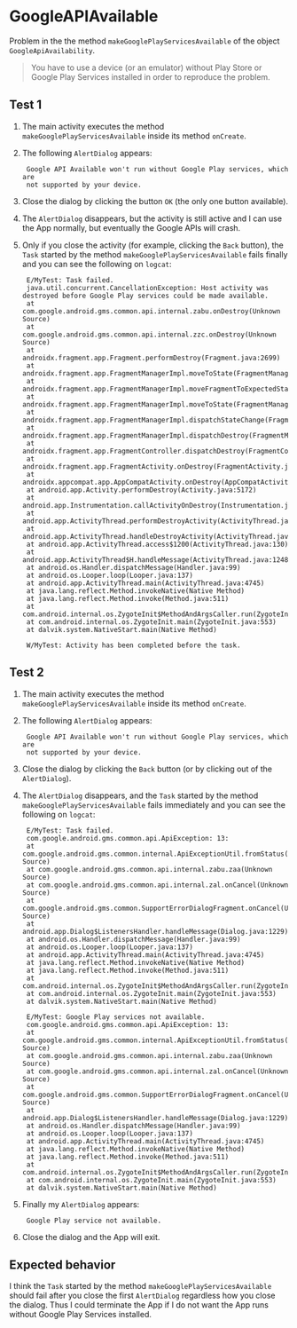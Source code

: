 GoogleAPIAvailable
==================

Problem in the the method `makeGooglePlayServicesAvailable` of the object
`GoogleApiAvailability`.

> You have to use a device (or an emulator) without Play Store or Google Play
> Services installed in order to reproduce the problem.

## Test 1

1. The main activity executes the method `makeGooglePlayServicesAvailable`
inside its method `onCreate`.
2. The following `AlertDialog` appears:

        Google API Available won't run without Google Play services, which are
        not supported by your device.
    
3. Close the dialog by clicking the button `OK` (the only one button available).
4. The `AlertDialog` disappears, but the activity is still active and I can use
the App normally, but eventually the Google APIs will crash.
5. Only if you close the activity (for example, clicking the `Back` button), the
`Task` started by the method `makeGooglePlayServicesAvailable` fails finally
and you can see the following on `logcat`:

        E/MyTest: Task failed.
        java.util.concurrent.CancellationException: Host activity was destroyed before Google Play services could be made available.
        at com.google.android.gms.common.api.internal.zabu.onDestroy(Unknown Source)
        at com.google.android.gms.common.api.internal.zzc.onDestroy(Unknown Source)
        at androidx.fragment.app.Fragment.performDestroy(Fragment.java:2699)
        at androidx.fragment.app.FragmentManagerImpl.moveToState(FragmentManager.java:1591)
        at androidx.fragment.app.FragmentManagerImpl.moveFragmentToExpectedState(FragmentManager.java:1784)
        at androidx.fragment.app.FragmentManagerImpl.moveToState(FragmentManager.java:1852)
        at androidx.fragment.app.FragmentManagerImpl.dispatchStateChange(FragmentManager.java:3269)
        at androidx.fragment.app.FragmentManagerImpl.dispatchDestroy(FragmentManager.java:3260)
        at androidx.fragment.app.FragmentController.dispatchDestroy(FragmentController.java:274)
        at androidx.fragment.app.FragmentActivity.onDestroy(FragmentActivity.java:419)
        at androidx.appcompat.app.AppCompatActivity.onDestroy(AppCompatActivity.java:210)
        at android.app.Activity.performDestroy(Activity.java:5172)
        at android.app.Instrumentation.callActivityOnDestroy(Instrumentation.java:1109)
        at android.app.ActivityThread.performDestroyActivity(ActivityThread.java:3260)
        at android.app.ActivityThread.handleDestroyActivity(ActivityThread.java:3291)
        at android.app.ActivityThread.access$1200(ActivityThread.java:130)
        at android.app.ActivityThread$H.handleMessage(ActivityThread.java:1248)
        at android.os.Handler.dispatchMessage(Handler.java:99)
        at android.os.Looper.loop(Looper.java:137)
        at android.app.ActivityThread.main(ActivityThread.java:4745)
        at java.lang.reflect.Method.invokeNative(Native Method)
        at java.lang.reflect.Method.invoke(Method.java:511)
        at com.android.internal.os.ZygoteInit$MethodAndArgsCaller.run(ZygoteInit.java:786)
        at com.android.internal.os.ZygoteInit.main(ZygoteInit.java:553)
        at dalvik.system.NativeStart.main(Native Method)
        
        W/MyTest: Activity has been completed before the task.

## Test 2

1. The main activity executes the method `makeGooglePlayServicesAvailable`
inside its method `onCreate`.
2. The following `AlertDialog` appears:

        Google API Available won't run without Google Play services, which are
        not supported by your device.

3. Close the dialog by clicking the `Back` button (or by clicking out of the
`AlertDialog`).
4. The `AlertDialog` disappears, and the `Task` started by the method
`makeGooglePlayServicesAvailable` fails immediately and you can see the
following on `logcat`:

        E/MyTest: Task failed.
        com.google.android.gms.common.api.ApiException: 13: 
        at com.google.android.gms.common.internal.ApiExceptionUtil.fromStatus(Unknown Source)
        at com.google.android.gms.common.api.internal.zabu.zaa(Unknown Source)
        at com.google.android.gms.common.api.internal.zal.onCancel(Unknown Source)
        at com.google.android.gms.common.SupportErrorDialogFragment.onCancel(Unknown Source)
        at android.app.Dialog$ListenersHandler.handleMessage(Dialog.java:1229)
        at android.os.Handler.dispatchMessage(Handler.java:99)
        at android.os.Looper.loop(Looper.java:137)
        at android.app.ActivityThread.main(ActivityThread.java:4745)
        at java.lang.reflect.Method.invokeNative(Native Method)
        at java.lang.reflect.Method.invoke(Method.java:511)
        at com.android.internal.os.ZygoteInit$MethodAndArgsCaller.run(ZygoteInit.java:786)
        at com.android.internal.os.ZygoteInit.main(ZygoteInit.java:553)
        at dalvik.system.NativeStart.main(Native Method)
        
        E/MyTest: Google Play services not available.
        com.google.android.gms.common.api.ApiException: 13: 
        at com.google.android.gms.common.internal.ApiExceptionUtil.fromStatus(Unknown Source)
        at com.google.android.gms.common.api.internal.zabu.zaa(Unknown Source)
        at com.google.android.gms.common.api.internal.zal.onCancel(Unknown Source)
        at com.google.android.gms.common.SupportErrorDialogFragment.onCancel(Unknown Source)
        at android.app.Dialog$ListenersHandler.handleMessage(Dialog.java:1229)
        at android.os.Handler.dispatchMessage(Handler.java:99)
        at android.os.Looper.loop(Looper.java:137)
        at android.app.ActivityThread.main(ActivityThread.java:4745)
        at java.lang.reflect.Method.invokeNative(Native Method)
        at java.lang.reflect.Method.invoke(Method.java:511)
        at com.android.internal.os.ZygoteInit$MethodAndArgsCaller.run(ZygoteInit.java:786)
        at com.android.internal.os.ZygoteInit.main(ZygoteInit.java:553)
        at dalvik.system.NativeStart.main(Native Method)

5. Finally my `AlertDialog` appears:

        Google Play service not available.
        
6. Close the dialog and the App will exit.

## Expected behavior

I think the `Task` started by the method `makeGooglePlayServicesAvailable`
should fail after you close the first `AlertDialog` regardless how you close the
dialog. Thus I could terminate the App if I do not want the App runs without
Google Play Services installed.

